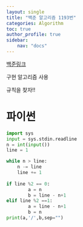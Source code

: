 ```yaml
---
layout: single
title: "백준 알고리즘 1193번"
categories: Algorithm
toc: true
author_profile: true
sidebar:
    nav: "docs"
---
```


[백준링크](https://www.acmicpc.net/problem/1193)

구현 알고리즘 사용
<p>
규칙을 찾자!!

<br>

# 파이썬
```python
import sys
input = sys.stdin.readline
n = int(input())
line = 1

while n > line:
    n -= line
    line += 1
   
if line %2 == 0:
        a = n
        b = line - n+1
elif line %2 ==1:
        a = line - n+1
        b = n
print(a,'/',b,sep="")
```